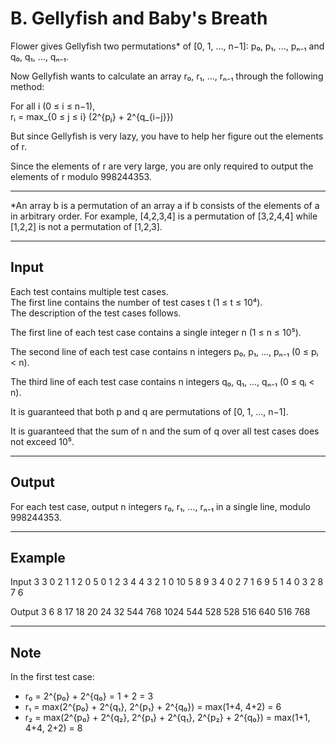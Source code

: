 # B. Gellyfish and Baby's Breath

Flower gives Gellyfish two permutations* of [0, 1, ..., n−1]: p₀, p₁, ..., pₙ₋₁ and q₀, q₁, ..., qₙ₋₁.

Now Gellyfish wants to calculate an array r₀, r₁, ..., rₙ₋₁ through the following method:

For all i (0 ≤ i ≤ n−1),  
rᵢ = max_{0 ≤ j ≤ i} (2^{pⱼ} + 2^{q_{i−j}})

But since Gellyfish is very lazy, you have to help her figure out the elements of r.

Since the elements of r are very large, you are only required to output the elements of r modulo 998244353.

---

*An array b is a permutation of an array a if b consists of the elements of a in arbitrary order. For example, [4,2,3,4] is a permutation of [3,2,4,4] while [1,2,2] is not a permutation of [1,2,3].

---

## Input

Each test contains multiple test cases.  
The first line contains the number of test cases t (1 ≤ t ≤ 10⁴).  
The description of the test cases follows.

The first line of each test case contains a single integer n (1 ≤ n ≤ 10⁵).

The second line of each test case contains n integers p₀, p₁, ..., pₙ₋₁ (0 ≤ pᵢ < n).

The third line of each test case contains n integers q₀, q₁, ..., qₙ₋₁ (0 ≤ qᵢ < n).

It is guaranteed that both p and q are permutations of [0, 1, ..., n−1].

It is guaranteed that the sum of n and the sum of q over all test cases does not exceed 10⁵.

---

## Output

For each test case, output n integers r₀, r₁, ..., rₙ₋₁ in a single line, modulo 998244353.

---

## Example

Input
3
3
0 2 1
1 2 0
5
0 1 2 3 4
4 3 2 1 0
10
5 8 9 3 4 0 2 7 1 6
9 5 1 4 0 3 2 8 7 6

Output
3 6 8
17 18 20 24 32
544 768 1024 544 528 528 516 640 516 768

---

## Note

In the first test case:
- r₀ = 2^{p₀} + 2^{q₀} = 1 + 2 = 3
- r₁ = max(2^{p₀} + 2^{q₁}, 2^{p₁} + 2^{q₀}) = max(1+4, 4+2) = 6
- r₂ = max(2^{p₀} + 2^{q₂}, 2^{p₁} + 2^{q₁}, 2^{p₂} + 2^{q₀}) = max(1+1, 4+4, 2+2) = 8
